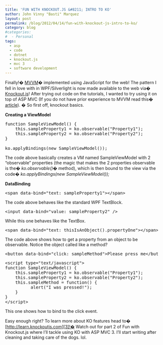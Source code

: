 ```yaml
---
title: 'FUN WITH KNOCKOUT.JS &#8211; INTRO TO KO'
author: John Vinny "Basti" Marquez
layout: post
permalink: /blog/2012/04/14/fun-with-knockout-js-intro-to-ko/
category: blog
#categories:
#  - Personal
tags:
  - asp
  - code
  - dotnet
  - knockout.js
  - mvc 3
  - software development
---
```

Finally!� <a title="MVVM" href="http://en.wikipedia.org/wiki/Model_View_ViewModel" target="_blank">MVVM</a>� implemented using JavaScript for the web! The pattern I fell in love with in WPF/Silverlight is now made available to the web via� [Knockout.js][1]! After trying out code on the tutorials, I wanted to try using it on top of ASP MVC (If you do not have prior experience to MVVM read this� [article][2]). � So first off, knockout basics.

**Creating a ViewModel**

<pre>function SampleViewModel() {
    this.sampleProperty1 = ko.observable("Property1");
    this.sampleProperty2 = ko.observable("Property2");
}

ko.applyBindings(new SampleViewModel());</pre>

The code above basically creates a VM named SampleViewModel with 2 &#8220;observable&#8221; properties (the magic that makes the 2 properties observable is the� *ko.observable()*� method), which is then bound to the view via the code� *ko.applyBindings(new SampleViewModel());*

**DataBinding**

<pre>&lt;span data-bind="text: sampleProperty1"&gt;&lt;/span&gt;</pre>

The code above behaves like the standard WPF TextBlock.

<pre>&lt;input data-bind="value: sampleProperty2" /&gt;</pre>

While this one behaves like the TextBox.

<pre>&lt;span data-bind="text: thisIsAnObject().propertyOne"&gt;&lt;/span&gt;</pre>

The code above shows how to get a property from an object to be observable. Notice the object called like a method?

<pre>&lt;button data-bind="click: sampleMethod"&gt;Please press me&lt;/button&gt;</pre>

<pre>&lt;script type="text/javascript"&gt;
function SampleViewModel() {
    this.sampleProperty1 = ko.observable("Property1");
    this.sampleProperty2 = ko.observable("Property2"); 
    this.sampleMethod = function() {
          alert("I was pressed!");
    }
}
&lt;/script&gt;</pre>

This one shows how to bind to the click event.

Easy enough right? To learn more about KO features head to� [http://learn.knockoutjs.com][3]!� Watch out for part 2 of Fun with Knockout.js where I&#8217;ll tackle using KO with ASP MVC 3. I&#8217;ll start writing after cleaning and taking care of the dogs. lol.

 [1]: http://knockoutjs.com/ "Knockout.js"
 [2]: http://msdn.microsoft.com/en-us/magazine/dd419663.aspx "article"
 [3]: http://learn.knockoutjs.com/